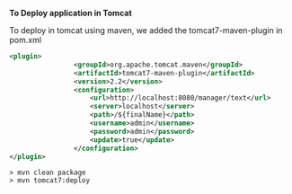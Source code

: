 
**To Deploy application in Tomcat**

To deploy in tomcat using maven, we added the tomcat7-maven-plugin in pom.xml

```xml
<plugin>
				<groupId>org.apache.tomcat.maven</groupId>
				<artifactId>tomcat7-maven-plugin</artifactId>
				<version>2.2</version>
				<configuration>
					<url>http://localhost:8080/manager/text</url>
					<server>localhost</server>
					<path>/${finalName}</path>
					<username>admin</username>
					<password>admin</password>
					<update>true</update>
				</configuration>
</plugin>
```

```
> mvn clean package
> mvn tomcat7:deploy
```



